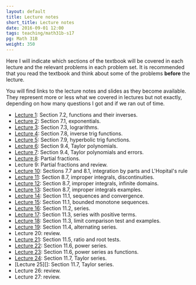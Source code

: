```yaml
---
layout: default
title: Lecture notes
short_title: Lecture notes
date: 2016-09-01 12:00
tags: teaching/math31b-s17
pg: Math 31B
weight: 350
---
```


Here I will indicate which sections of the textbook will be covered in each lecture and the relevant problems in each problem set. It is recommended that you read the textbook and think about some of the problems __before__ the lecture.

You will find links to the lecture notes and slides as they become available. They represent more or less what we covered in lectures but not exactly, depending on how many questions I got and if we ran out of time.

- [Lecture 1][]: Section 7.2, functions and their inverses.
- [Lecture 2][]: Section 7.1, exponentials.
- [Lecture 3][]: Section 7.3, lograrithms.
- [Lecture 4][]: Section 7.8, inverse trig functions.
- [Lecture 5][]: Section 7.9, hyperbolic trig functions.
- [Lecture 6][]: Section 9.4, Taylor polynomials.
- [Lecture 7][]: Section 9.4, Taylor polynomials and errors.
- [Lecture 8][]: Partial fractions.
- Lecture 9: Partial fractions and review.
- [Lecture 10][]: Sections 7.7 and 8.1, integration by parts and L'Hopital's rule
- [Lecture 11][]: Section 8.7, improper integrals, discontinuities. 
- [Lecture 12][]: Section 8.7, improper integrals, infinite domains.
- [Lecture 13][]: Section 8.7, improper integrals examples.
- [Lecture 14][]: Section 11.1, sequences and convergence.
- [Lecture 15][]: Section 11.1, bounded monotone sequences.
- [Lecture 16][]: Section 11.2, series.
- [Lecture 17][]: Section 11.3, series with positive terms.
- [Lecture 18][]: Section 11.3, limit comparison test and examples.
- [Lecture 19][]: Section 11.4, alternating series.
- Lecture 20: review.
- [Lecture 21][]: Section 11.5, ratio and root tests.
- [Lecture 22][]: Section 11.6, power series.
- [Lecture 23][]: Section 11.6, power series as functions.
- [Lecture 24][]: Section 11.7, Taylor series.
- [Lecture 25][]: Section 11.7, Taylor series.
- Lecture 26: review.
- Lecture 27: review.


[Lecture 1]: lectures/lect1.pdf
[Lecture 2]: lectures/lect2.pdf
[Lecture 3]: lectures/lect3.pdf
[Lecture 4]: lectures/lect4.pdf
[Lecture 5]: lectures/lect5.pdf
[Lecture 6]: lectures/lect6.pdf
[Lecture 7]: lectures/lect7.pdf
[Lecture 8]: lectures/lect8.pdf
[Lecture 9]: lectures/lect9.pdf
[Lecture 10]: lectures/lect10.pdf
[Lecture 11]: lectures/lect11.pdf
[Lecture 12]: lectures/lect12.pdf
[Lecture 13]: lectures/lect13.pdf
[Lecture 14]: lectures/lect14.pdf
[Lecture 15]: lectures/lect15.pdf
[Lecture 16]: lectures/lect16.pdf
[Lecture 17]: lectures/lect17.pdf
[Lecture 18]: lectures/lect18.pdf
[Lecture 19]: lectures/lect19.pdf
[Lecture 20]: lectures/lect20.pdf
[Lecture 21]: lectures/lect21.pdf
[Lecture 22]: lectures/lect22.pdf
[Lecture 23]: lectures/lect23.pdf
[Lecture 24]: lectures/lect24.pdf
